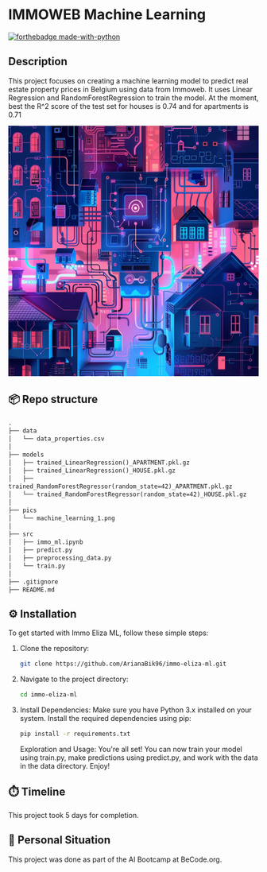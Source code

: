 # IMMOWEB Machine Learning
[![forthebadge made-with-python](https://ForTheBadge.com/images/badges/made-with-python.svg)](https://www.python.org/)

## Description
This project focuses on creating a machine learning model to predict real estate property prices in Belgium using data from Immoweb.
It uses Linear Regression and RandomForestRegression to train the model.
At the moment, best the R^2 score of the test set for houses is 0.74 and for apartments is 0.71

![Alt text](pics/machine_learning_1.png)


## 📦 Repo structure
    .
    ├── data
    │   └── data_properties.csv
    │
    ├── models
    │   ├── trained_LinearRegression()_APARTMENT.pkl.gz
    │   ├── trained_LinearRegression()_HOUSE.pkl.gz
    │   ├── trained_RandomForestRegressor(random_state=42)_APARTMENT.pkl.gz
    │   └── trained_RandomForestRegressor(random_state=42)_HOUSE.pkl.gz
    │
    ├── pics
    │   └── machine_learning_1.png
    │       
    ├── src
    │   ├── immo_ml.ipynb
    │   ├── predict.py
    │   ├── preprocessing_data.py
    │   └── train.py
    │
    ├── .gitignore
    ├── README.md

## ⚙️ Installation
To get started with Immo Eliza ML, follow these simple steps:
1. Clone the repository:
    ```bash
    git clone https://github.com/ArianaBik96/immo-eliza-ml.git
    ```

2. Navigate to the project directory:
    ```bash
    cd immo-eliza-ml
    ```

3. Install Dependencies:
    Make sure you have Python 3.x installed on your system.
    Install the required dependencies using pip:
    ```bash
    pip install -r requirements.txt
    ```
    Exploration and Usage:
    You're all set! You can now train your model using train.py, make predictions using predict.py, and work with the data in the data directory. Enjoy!



## ⏱️ Timeline
This project took 5 days for completion.

## 📌 Personal Situation
This project was done as part of the AI Bootcamp at BeCode.org.